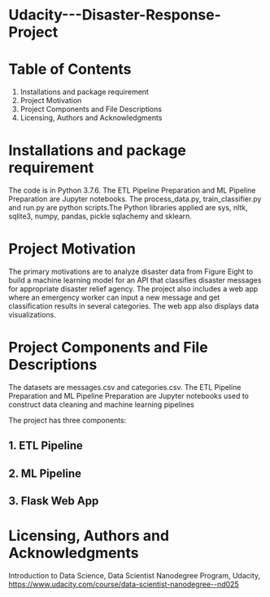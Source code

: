 # Udacity---Disaster-Response-Project

# Table of Contents

1. Installations and package requirement
2. Project Motivation
3. Project Components and File Descriptions
4. Licensing, Authors and Acknowledgments

# Installations and package requirement

The code is in Python 3.7.6. The ETL Pipeline Preparation and ML Pipeline Preparation are Jupyter notebooks. The process_data.py, train_classifier.py and run.py are python scripts.The Python libraries applied are sys, nltk, sqlite3, numpy, pandas, pickle sqlachemy and sklearn. 

# Project Motivation

The primary motivations are to analyze disaster data from Figure Eight to build a machine learning model for an API that classifies disaster messages for appropriate disaster relief agency. The project also includes a web app where an emergency worker can input a new message and get classification results in several categories. The web app also displays data visualizations. 

# Project Components and File Descriptions

The datasets are messages.csv and categories.csv. The ETL Pipeline Preparation and ML Pipeline Preparation are Jupyter notebooks used to construct data cleaning and machine learning pipelines

The project has three components: 

## 1. ETL Pipeline

## 2. ML Pipeline

## 3. Flask Web App

# Licensing, Authors and Acknowledgments

Introduction to Data Science, Data Scientist Nanodegree Program, Udacity, 
https://www.udacity.com/course/data-scientist-nanodegree--nd025
